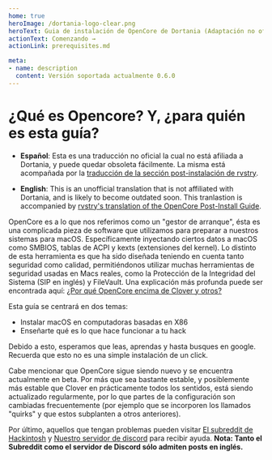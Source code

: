 ```yaml
---
home: true
heroImage: /dortania-logo-clear.png
heroText: Guia de instalación de OpenCore de Dortania (Adaptación no oficial al español)
actionText: Comenzando →
actionLink: prerequisites.md

meta:
- name: description
  content: Versión soportada actualmente 0.6.0
---
```


# ¿Qué es Opencore? Y, ¿para quién es esta guía?

* **Español**: Esta es una traducción no oficial la cual no está afiliada a Dortania, y puede quedar obsoleta fácilmente. La misma está acompañada por la [traducción de la sección post-instalación de rvstry](https://github.com/rvstry/OpenCore-Post-Install).

* **English**: This is an unofficial translation that is not affiliated with Dortania, and is likely to become outdated soon. This tranlastion is accompanied by [rvstry's translation of the OpenCore Post-Install Guide](https://github.com/rvstry/OpenCore-Post-Install).

OpenCore es a lo que nos referimos como un "gestor de arranque", ésta es una complicada pieza de software que utilizamos para preparar a nuestros sistemas para macOS. Específicamente inyectando ciertos datos a macOS como SMBIOS, tablas de ACPI y kexts (extensiones del kernel). Lo distinto de esta herramienta es que ha sido diseñada teniendo en cuenta tanto seguridad como calidad, permitiéndonos utilizar muchas herramientas de seguridad usadas en Macs reales, como la Protección de la Integridad del Sistema (SIP en inglés) y FileVault. Una explicación más profunda puede ser encontrada aquí: [¿Por qué OpenCore encima de Clover y otros?](why-oc.md)

Esta guía se centrará en dos temas:

* Instalar macOS en computadoras basadas en X86
* Enseñarte qué es lo que hace funcionar a tu hack

Debido a esto, esperamos que leas, aprendas y hasta busques en google. Recuerda que esto no es una simple instalación de un click.

Cabe mencionar que OpenCore sigue siendo nuevo y se encuentra actualmente en beta. Por más que sea bastante estable, y posiblemente más estable que Clover en prácticamente todos los sentidos, está siendo actualizado regularmente, por lo que partes de la configuración son cambiadas frecuentemente (por ejemplo que se incorporen los llamados "quirks" y que estos subplanten a otros anteriores).

Por último, aquellos que tengan problemas pueden visitar [El subreddit de Hackintosh](https://www.reddit.com/r/hackintosh/) y [Nuestro servidor de discord](https://discord.gg/u8V7N5C) para recibir ayuda. 
**Nota: Tanto el Subreddit como el servidor de Discord sólo admiten posts en inglés.** 
